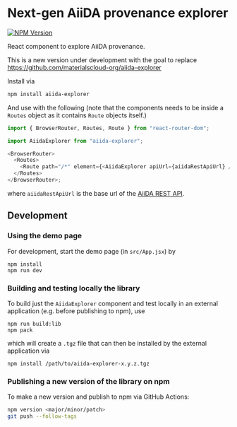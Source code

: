 # Next-gen AiiDA provenance explorer

[![NPM Version](https://img.shields.io/npm/v/aiida-explorer)](https://www.npmjs.com/package/aiida-explorer)

React component to explore AiiDA provenance.

This is a new version under development with the goal to replace https://github.com/materialscloud-org/aiida-explorer

Install via

```bash
npm install aiida-explorer
```

And use with the following (note that the components needs to be inside a `Routes` object as it contains `Route` objects itself.)

```javascript
import { BrowserRouter, Routes, Route } from "react-router-dom";

import AiidaExplorer from "aiida-explorer";

<BrowserRouter>
  <Routes>
    <Route path="/*" element={<AiidaExplorer apiUrl={aiidaRestApiUrl} />} />
  </Routes>
</BrowserRouter>;
```

where `aiidaRestApiUrl` is the base url of the [AiiDA REST API](https://aiida.readthedocs.io/projects/aiida-core/en/v2.6.2/reference/rest_api.html).

## Development

### Using the demo page

For development, start the demo page (in `src/App.jsx`) by

```
npm install
npm run dev
```

### Building and testing locally the library

To build just the `AiidaExplorer` component and test locally in an external application (e.g. before publishing to npm), use

```
npm run build:lib
npm pack
```

which will create a `.tgz` file that can then be installed by the external application via

```
npm install /path/to/aiida-explorer-x.y.z.tgz
```

### Publishing a new version of the library on npm

To make a new version and publish to npm via GitHub Actions:

```bash
npm version <major/minor/patch>
git push --follow-tags
```
